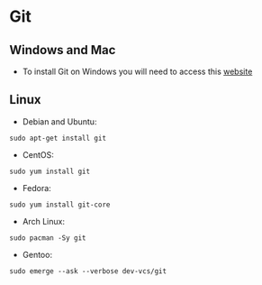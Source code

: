 # Git

## Windows and Mac

* To install Git on Windows you will need to access this [website](https://www.linode.com/docs/development/version-control/how-to-install-git-on-linux-mac-and-windows/#install-git)

## Linux

* Debian and Ubuntu:

```
sudo apt-get install git
```

* CentOS:

```
sudo yum install git
```

* Fedora:

```
sudo yum install git-core
```

* Arch Linux:

```
sudo pacman -Sy git
```

* Gentoo:

```
sudo emerge --ask --verbose dev-vcs/git
```
